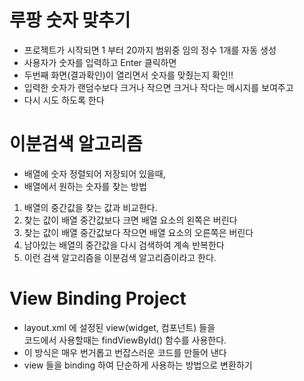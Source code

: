 # 루팡 숫자 맞추기
* 프로젝트가 시작되면 1 부터 20까지 범위중 임의 정수 1개를 자동 생성
* 사용자가 숫자를 입력하고 Enter 클릭하면
* 두번째 화면(결과확인)이 열리면서 숫자를 맞췄는지 확인!!
* 입력한 숫자가 랜덤수보다 크거나 작으면 크거나 작다는 메시지를 보여주고
* 다시 시도 하도록 한다

# 이분검색 알고리즘
* 배열에 숫자 정렬되어 저장되어 있을때,
* 배열에서 원하는 숫자를 찾는 방법
1. 배열의 중간값을 찾는 값과 비교한다.
2. 찾는 값이 배열 중간값보다 크면 배열 요소의 왼쪽은 버린다
3. 찾는 값이 배열 중간값보다 작으면 배열 요소의 오른쪽은 버린다
4. 남아있는 배열의 중간값을 다시 검색하여 계속 반복한다
5. 이런 검색 알고리즘을 이분검색 알고리즘이라고 한다.


# View Binding Project
* layout.xml 에 설정된 view(widget, 컴포넌트) 들을   
코드에서 사용할때는 findViewById() 함수를 사용한다.
* 이 방식은 매우 번거롭고 번잡스러운 코드를 만들어 낸다
* view 들을 binding 하여 단순하게 사용하는 방법으로 변환하기


